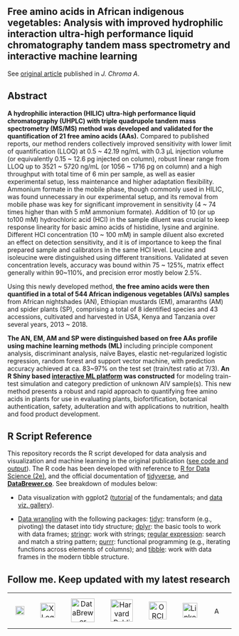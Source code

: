 ## Free amino acids in African indigenous vegetables: Analysis with improved hydrophilic interaction ultra-high performance liquid chromatography tandem mass spectrometry and interactive machine learning

See [original article](https://www.sciencedirect.com/science/article/abs/pii/S0021967320310074) published in _J. Chroma A_. 

## Abstract

**A hydrophilic interaction (HILIC) ultra-high performance liquid chromatography (UHPLC) with triple quadrupole tandem mass spectrometry (MS/MS) method was developed and validated for the quantification of 21 free amino acids (AAs).** Compared to published reports, our method renders collectively improved sensitivity with lower limit of quantification (LLOQ) at 0.5 ~ 42.19 ng/mL with 0.3 μL injection volume (or equivalently 0.15 ~ 12.6 pg injected on column), robust linear range from LLOQ up to 3521 ~ 5720 ng/mL (or 1056 ~ 1716 pg on column) and a high throughput with total time of 6 min per sample, as well as easier experimental setup, less maintenance and higher adaptation flexibility. Ammonium formate in the mobile phase, though commonly used in HILIC, was found unnecessary in our experimental setup, and its removal from mobile phase was key for significant improvement in sensitivity (4 ~ 74 times higher than with 5 mM ammonium formate). Addition of 10 (or up to100 mM) hydrochloric acid (HCl) in the sample diluent was crucial to keep response linearity for basic amino acids of histidine, lysine and arginine. Different HCl concentration (10 ~ 100 mM) in sample diluent also excreted an effect on detection sensitivity, and it is of importance to keep the final prepared sample and calibrators in the same HCl level. Leucine and isoleucine were distinguished using different transitions. Validated at seven concentration levels, accuracy was bound within 75 ~ 125%, matrix effect generally within 90~110%, and precision error mostly below 2.5%.

Using this newly developed method, **the free amino acids were then quantified in a total of 544 African indigenous vegetables (AIVs) samples** from African nightshades (AN), Ethiopian mustards (EM), amaranths (AM) and spider plants (SP), comprising a total of 8 identified species and 43 accessions, cultivated and harvested in USA, Kenya and Tanzania over several years, 2013 ~ 2018.

**The AN, EM, AM and SP were distinguished based on free AAs profile using machine learning methods (ML)** including principle component analysis, discriminant analysis, naïve Bayes, elastic net-regularized logistic regression, random forest and support vector machine, with prediction accuracy achieved at ca. 83~97% on the test set (train/test ratio at 7/3). **An R Shiny based [interactive ML platform](https://boyuan.shinyapps.io/AIV_Classifier/) was constructed** for modeling train-test simulation and category prediction of unknown AIV sample(s). This new method presents a robust and rapid approach to quantifying free amino acids in plants for use in evaluating plants, biofortification, botanical authentication, safety, adulteration and with applications to nutrition, health and food product development.

## R Script Reference
This repository records the R script developed for data analysis and visualization and machine learning in the original publication ([see code and output](https://yuanbofaith.github.io/AfricanVegetables_AminoAcids/)). The R code has been developed with reference to [R for Data Science (2e)](https://r4ds.hadley.nz/), and the official documentation of [tidyverse](https://www.tidyverse.org/), and [**DataBrewer.co**](https://www.databrewer.co/). See breakdown of modules below:

- Data visualization with ggplot2 ([tutorial](https://www.databrewer.co/R/visualization/introduction) of the fundamentals; and [data viz. gallery](https://www.databrewer.co/R/gallery)).

- [Data wrangling](https://www.databrewer.co/R/data-wrangling) with the following packages:
[tidyr](https://www.databrewer.co/R/data-wrangling/tidyr/introduction): transform (e.g., pivoting) the dataset into tidy structure; [dplyr](https://www.databrewer.co/R/data-wrangling/dplyr/0-introduction): the basic tools to work with data frames; [stringr](https://www.databrewer.co/R/data-wrangling/stringr/0-introduction): work with strings; [regular expression](https://www.databrewer.co/R/data-wrangling/regular-expression/0-introduction): search and match a string pattern; [purrr](https://www.databrewer.co/R/data-wrangling/purrr/introduction): functional programming (e.g., iterating functions across elements of columns); and [tibble](https://www.databrewer.co/R/data-wrangling/tibble/introduction): work with data frames in the modern tibble structure.

## Follow me. Keep updated with my latest research

<table style="border-collapse: collapse; width: 100%; border: 0; border-spacing: 0;">
  <tr>
    <td style="border: none;" align="center">
      <a href="https://medium.com/@yuanbo.faith">
        <img src="https://upload.wikimedia.org/wikipedia/commons/0/0d/Medium_%28website%29_logo.svg" alt="Medium Logo" style="height: 20px; max-width: 100px; margin: 10px;">
      </a>
    </td>
    <td style="border: none;" align="center">
      <a href="https://x.com/yuanbogeneral">
        <img src="https://upload.wikimedia.org/wikipedia/commons/c/ce/X_logo_2023.svg" alt="X Logo" style="height: 33px; max-width: 100px; margin: 10px;">
      </a>
    </td>
    <td style="border: none;" align="center">
      <a href="https://www.databrewer.co/">
        <img src="https://upload.wikimedia.org/wikipedia/commons/b/b8/DataBrewer.png" alt="DataBrewer Logo" style="height: 53px; max-width: 100px; margin: 10px;">
      </a>
    </td>
    <td style="border: none;" align="center">
      <a href="https://connects.catalyst.harvard.edu/Profiles/display/Person/193422">
        <img src="https://upload.wikimedia.org/wikipedia/en/1/18/Harvard_shield-Public_Health.png" alt="Harvard Public Health Logo" style="height: 50px; max-width: 100px; margin: 10px;">
      </a>
    </td>
    <td style="border: none;" align="center">
      <a href="https://orcid.org/0000-0003-0222-8095">
        <img src="https://upload.wikimedia.org/wikipedia/commons/0/06/ORCID_iD.svg" alt="ORCID Logo" style="height: 40px; max-width: 100px; margin: 10px;">
      </a>
    </td>
    <td style="border: none;" align="center">
      <a href="https://www.linkedin.com/in/bo-yuan-amazing/">
        <img src="https://upload.wikimedia.org/wikipedia/commons/c/ca/LinkedIn_logo_initials.png" alt="LinkedIn Logo" style="height: 33px; max-width: 100px; margin: 10px;">
      </a>
    </td>
    <td style="border: none;" align="center">
      <a href="https://harvard.academia.edu/BYuan">
        <img src="https://upload.wikimedia.org/wikipedia/commons/a/a0/Academia.edu_logo.svg" alt="Academia Logo" style="height: 15px; max-width: 100px; margin: 10px;">
      </a>
    </td>
    <td style="border: none;" align="center">
      <a href="https://scholar.google.com/citations?user=aFh0570AAAAJ&hl=en">
        <img src="https://static-00.iconduck.com/assets.00/google-scholar-icon-2048x2048-sjbhklt7.png" alt="Google Scholar" style="height: 35px; max-width: 100px; margin: 10px;">
      </a>
    </td>
  </tr>
</table>
